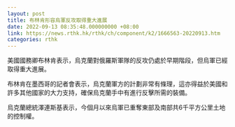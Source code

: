 ```yaml
---
layout: post
title: 布林肯形容烏軍反攻取得重大進展
date: 2022-09-13 08:35:48.000000000 +08:00
link: https://news.rthk.hk/rthk/ch/component/k2/1666563-20220913.htm
categories: rthk
---
```


美國國務卿布林肯表示，烏克蘭對俄羅斯軍隊的反攻仍處於早期階段，但烏軍已經取得重大進展。

布林肯在墨西哥的記者會表示，烏克蘭軍方的計劃非常有條理，這亦得益於美國和許多其他國家的大力支持，確保烏克蘭手中有進行反擊所需的裝備。

烏克蘭總統澤連斯基表示，今個月以來烏軍已重奪東部及南部共6千平方公里土地的控制權。
